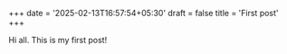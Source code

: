 +++
date = '2025-02-13T16:57:54+05:30'
draft = false
title = 'First post'
+++

Hi all. This is my first post!


